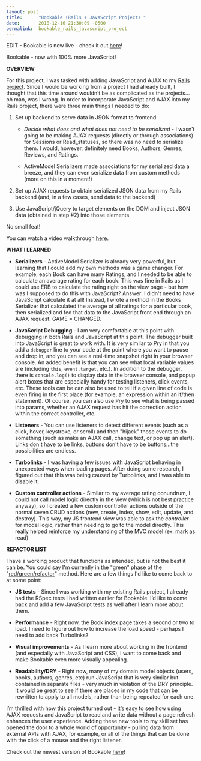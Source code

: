 ```yaml
---
layout: post
title:      "Bookable (Rails + JavaScript Project) "
date:       2018-12-16 21:30:09 -0500
permalink:  bookable_rails_javascript_project
---
```


EDIT - Bookable is now live - check it out [here](https://saras-bookable.herokuapp.com/)!

Bookable - now with 100% more JavaScript!


**OVERVIEW**

For this project, I was tasked with adding JavaScript and AJAX to my [Rails project](http://codename-sara.com/ruby_on_rails_project_-_bookable). Since I would be working from a project I had already built, I thought that this time around wouldn’t be as complicated as the projects…oh man, was I wrong. In order to incorporate JavaScript and AJAX into my Rails project, there were three main things I needed to do:

1. Set up backend to serve data in JSON format to frontend

     * *Decide what does and what does not need to be serialized* - I wasn’t going to be making AJAX requests (directly or through associations) for Sessions or Read_statuses, so there was no need to serialize them. I would, however, definitely need Books, Authors, Genres, Reviews, and Ratings.

     * ActiveModel Serializers made associations for my serialized data a breeze, and they can even serialize data from custom methods (more on this in a moment!)

2. Set up AJAX requests to obtain serialized JSON data from my Rails backend (and, in a few cases, send data to the backend)

3. Use JavaScript/jQuery to target elements on the DOM and inject JSON data (obtained in step #2) into those elements

No small feat!

You can watch a video walkthrough [here](https://youtu.be/69wJBJeiaD4).


**WHAT I LEARNED**

* **Serializers** - ActiveModel Serializer is already very powerful, but learning that I could add my own methods was a game changer. For example, each Book can have many Ratings, and I needed to be able to calculate an average rating for each book. This was fine in Rails as I could use ERB to calculate the rating right on the view page - but how was I supposed to do this with JavaScript? Answer: I didn't need to have JavaScript calculate it at all! Instead, I wrote a method in the Books Serializer that calculated the average of all ratings for a particular book, then serialized and fed that data to the JavaScript front end through an AJAX request. GAME = CHANGED.

* **JavaScript Debugging** - I am very comfortable at this point with debugging in both Rails and JavaScript at this point. The debugger built into JavaScript is great to work with. It is very similar to Pry in that you add a ```debugger``` line to your code at the point where you want to pause and drop in, and you can see a real-time snapshot right in your browser console. An added benefit is that you can see what local variable values are (including ```this```, ```event.target```, etc.). In addition to the debugger, there is ```console.log()``` to display data in the browser console, and popup alert boxes that are especially handy for testing listeners, click events, etc. These tools can be can also be used to tell if a given line of code is even firing in the first place (for example, an expression within an if/then statement). Of course, you can also use Pry to see what is being passed into params, whether an AJAX request has hit the correction action within the correct controller, etc. 

* **Listeners** - You can use listeners to detect different events (such as a click, hover, keystroke, or scroll) and then "hijack" those events to do something (such as make an AJAX call, change text, or pop up an alert). Links don't have to be links, buttons don't have to be buttons...the possibilities are endless.

* **Turbolinks** - I was having a few issues with JavaScript behaving in unexpected ways when loading pages. After doing some research, I figured out that this was being caused by Turbolinks, and I was able to disable it.

* **Custom controller actions**  - Similar to my average rating conundrum, I could not call model logic directly in the view (which is not best practice anyway), so I created a few custom controller actions outside of the normal seven CRUD actions (new, create, index, show, edit, update, and destroy). This way, my JS frontend view was able to ask the *controller* for model logic, rather than needing to go to the model directly. This really helped reinforce my understanding of the MVC model (ex: mark as read)


**REFACTOR LIST**

I have a working product that functions as intended, but is not the best it can be. You could say I'm currently in the "green" phase of the "[red/green/refactor](https://www.codecademy.com/articles/tdd-red-green-refactor)" method. Here are a few things I'd like to come back to at some point:

* **JS tests** - Since I was working with my existing Rails project, I already had the RSpec tests I had written earlier for Bookable. I’d like to come back and add a few JavaScript tests as well after I learn more about them. 

* **Performance** - Right now, the Book index page takes a second or two to load. I need to figure out how to increase the load speed - perhaps I need to add back Turbolinks? 

* **Visual improvements** - As I learn more about working in the frontend (and especially with JavaScript and CSS), I want to come back and make Bookable even more visually appealing.

* **Readability/DRY** - Right now, many of my domain model objects (users, books, authors, genres, etc) run JavaScript that is very similar but contained in separate files - very much in violation of the DRY principle. It would be great to see if there are places in my code that can be rewritten to apply to all models, rather than being repeated for each one.

I’m thrilled with how this project turned out - it’s easy to see how using AJAX requests and JavaScript to read and write data without a page refresh enhances the user experience. Adding these new tools to my skill set has opened the door to a whole world of opportunity - pulling data from external APIs with AJAX, for example, or all of the things that can be done with the click of a mouse and the right listener. 

Check out the newest version of Bookable [here](https://github.com/sarastanton/bookable_w_JS)!
